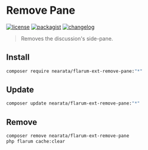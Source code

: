 # Remove Pane

[![license](https://img.shields.io/github/license/nearata/flarum-ext-remove-pane?style=flat)](https://github.com/Nearata/flarum-ext-remove-pane/blob/main/UNLICENSE)
[![packagist](https://img.shields.io/packagist/v/nearata/flarum-ext-remove-pane?style=flat)](https://packagist.org/packages/nearata/flarum-ext-remove-pane)
[![changelog](https://img.shields.io/github/release-date/nearata/flarum-ext-remove-pane?label=last%20release%20date)](https://github.com/Nearata/flarum-ext-remove-pane/blob/main/CHANGELOG.md)

> Removes the discussion's side-pane.

## Install

```sh
composer require nearata/flarum-ext-remove-pane:"*"
```

## Update

```sh
composer update nearata/flarum-ext-remove-pane:"*"
```

## Remove

```sh
composer remove nearata/flarum-ext-remove-pane
php flarum cache:clear
```
